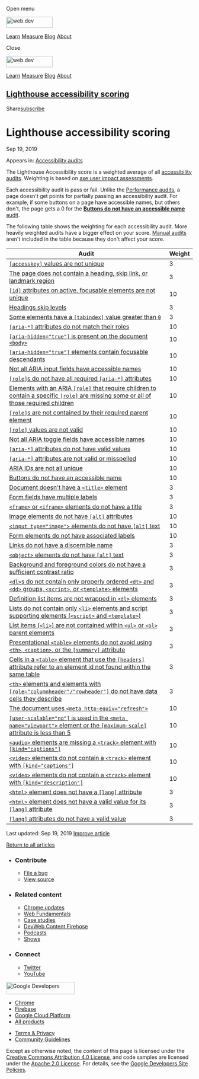 <span class="w-tooltip w-tooltip--left">Open menu</span>

<a href="/" class="gc-analytics-event header-default__logo-link"><img src="/images/lockup.svg" alt="web.dev" class="header-default__logo" width="125" height="30" /></a>

<a href="/learn/" class="gc-analytics-event header-default__link">Learn</a> <a href="/measure/" class="gc-analytics-event header-default__link">Measure</a> <a href="/blog/" class="gc-analytics-event header-default__link">Blog</a> <a href="/about/" class="gc-analytics-event header-default__link">About</a>

<span class="w-tooltip">Close</span>

<a href="/" class="gc-analytics-event"><img src="/images/lockup.svg" alt="web.dev" class="drawer-default__logo" width="125" height="30" /></a>

<a href="/learn/" class="gc-analytics-event drawer-default__link">Learn</a> <a href="/measure/" class="gc-analytics-event drawer-default__link">Measure</a> <a href="/blog/" class="gc-analytics-event drawer-default__link">Blog</a> <a href="/about/" class="gc-analytics-event drawer-default__link">About</a>

<a href="#lighthouse-accessibility-scoring" class="w-toc__header--link">Lighthouse accessibility scoring</a>
------------------------------------------------------------------------------------------------------------

Share<a href="/newsletter/" class="gc-analytics-event w-actions__fab w-actions__fab--subscribe"><span>subscribe</span></a>

Lighthouse accessibility scoring
================================

Sep 19, 2019

<span class="w-post-signpost__title">Appears in:</span> <a href="/lighthouse-accessibility" class="w-post-signpost__link">Accessibility audits</a>

The Lighthouse Accessibility score is a weighted average of all [accessibility audits](/lighthouse-accessibility). Weighting is based on [axe user impact assessments](https://github.com/dequelabs/axe-core/blob/develop/doc/rule-descriptions.md).

Each accessibility audit is pass or fail. Unlike the [Performance audits](/lighthouse-performance), a page doesn't get points for partially passing an accessibility audit. For example, if some buttons on a page have accessible names, but others don't, the page gets a 0 for the [**Buttons do not have an accessible name** audit](/button-name).

The following table shows the weighting for each accessibility audit. More heavily weighted audits have a bigger effect on your score. [Manual audits](/lighthouse-accessibility/#additional-items-to-manually-check) aren't included in the table because they don't affect your score.

<table><thead><tr class="header"><th>Audit</th><th>Weight</th></tr></thead><tbody><tr class="odd"><td><a href="/accesskeys/"><code>[accesskey]</code> values are not unique</a></td><td>3</td></tr><tr class="even"><td><a href="/bypass/">The page does not contain a heading, skip link, or landmark region</a></td><td>3</td></tr><tr class="odd"><td><a href="/duplicate-id-active/"><code>[id]</code> attributes on active, focusable elements are not unique</a></td><td>10</td></tr><tr class="even"><td><a href="/heading-order">Headings skip levels</a></td><td>3</td></tr><tr class="odd"><td><a href="/tabindex/">Some elements have a <code>[tabindex]</code> value greater than <code>0</code></a></td><td>3</td></tr><tr class="even"><td><a href="/aria-allowed-attr/"><code>[aria-*]</code> attributes do not match their roles</a></td><td>10</td></tr><tr class="odd"><td><a href="/aria-hidden-body"><code>[aria-hidden="true"]</code> is present on the document <code>&lt;body&gt;</code></a></td><td>10</td></tr><tr class="even"><td><a href="/aria-hidden-focus"><code>[aria-hidden="true"]</code> elements contain focusable descendants</a></td><td>10</td></tr><tr class="odd"><td><a href="/aria-input-field-name">Not all ARIA input fields have accessible names</a></td><td>10</td></tr><tr class="even"><td><a href="/aria-required-attr/"><code>[role]</code>s do not have all required <code>[aria-*]</code> attributes</a></td><td>10</td></tr><tr class="odd"><td><a href="/aria-required-children/">Elements with an ARIA <code>[role]</code> that require children to contain a specific <code>[role]</code> are missing some or all of those required children</a></td><td>10</td></tr><tr class="even"><td><a href="/aria-required-parent/"><code>[role]</code>s are not contained by their required parent element</a></td><td>10</td></tr><tr class="odd"><td><a href="/aria-roles/"><code>[role]</code> values are not valid</a></td><td>10</td></tr><tr class="even"><td><a href="/aria-toggle-field-name/">Not all ARIA toggle fields have accessible names</a></td><td>10</td></tr><tr class="odd"><td><a href="/aria-valid-attr-value/"><code>[aria-*]</code> attributes do not have valid values</a></td><td>10</td></tr><tr class="even"><td><a href="/aria-valid-attr/"><code>[aria-*]</code> attributes are not valid or misspelled</a></td><td>10</td></tr><tr class="odd"><td><a href="/duplicate-id-aria/">ARIA IDs are not all unique</a></td><td>10</td></tr><tr class="even"><td><a href="/button-name/">Buttons do not have an accessible name</a></td><td>10</td></tr><tr class="odd"><td><a href="/document-title/">Document doesn't have a <code>&lt;title&gt;</code> element</a></td><td>3</td></tr><tr class="even"><td><a href="/form-field-multiple-labels">Form fields have multiple labels</a></td><td>3</td></tr><tr class="odd"><td><a href="/frame-title/"><code>&lt;frame&gt;</code> or <code>&lt;iframe&gt;</code> elements do not have a title</a></td><td>3</td></tr><tr class="even"><td><a href="/image-alt/">Image elements do not have <code>[alt]</code> attributes</a></td><td>10</td></tr><tr class="odd"><td><a href="/input-image-alt/"><code>&lt;input type="image"&gt;</code> elements do not have <code>[alt]</code> text</a></td><td>10</td></tr><tr class="even"><td><a href="/label/">Form elements do not have associated labels</a></td><td>10</td></tr><tr class="odd"><td><a href="/link-name/">Links do not have a discernible name</a></td><td>3</td></tr><tr class="even"><td><a href="/object-alt/"><code>&lt;object&gt;</code> elements do not have <code>[alt]</code> text</a></td><td>3</td></tr><tr class="odd"><td><a href="/color-contrast/">Background and foreground colors do not have a sufficient contrast ratio</a></td><td>3</td></tr><tr class="even"><td><a href="/definition-list/"><code>&lt;dl&gt;</code>s do not contain only properly ordered <code>&lt;dt&gt;</code> and <code>&lt;dd&gt;</code> groups, <code>&lt;script&gt;</code>, or <code>&lt;template&gt;</code> elements</a></td><td>3</td></tr><tr class="odd"><td><a href="/dlitem/">Definition list items are not wrapped in <code>&lt;dl&gt;</code> elements</a></td><td>3</td></tr><tr class="even"><td><a href="/list/">Lists do not contain only <code>&lt;li&gt;</code> elements and script supporting elements (<code>&lt;script&gt;</code> and <code>&lt;template&gt;</code>)</a></td><td>3</td></tr><tr class="odd"><td><a href="/listitem/">List items (<code>&lt;li&gt;</code>) are not contained within <code>&lt;ul&gt;</code> or <code>&lt;ol&gt;</code> parent elements</a></td><td>3</td></tr><tr class="even"><td><a href="/layout-table/">Presentational <code>&lt;table&gt;</code> elements do not avoid using <code>&lt;th&gt;</code>, <code>&lt;caption&gt;</code>, or the <code>[summary]</code> attribute</a></td><td>3</td></tr><tr class="odd"><td><a href="/td-headers-attr/">Cells in a <code>&lt;table&gt;</code> element that use the <code>[headers]</code> attribute refer to an element id not found within the same table</a></td><td>3</td></tr><tr class="even"><td><a href="/th-has-data-cells/"><code>&lt;th&gt;</code> elements and elements with <code>[role="columnheader"/"rowheader"]</code> do not have data cells they describe</a></td><td>3</td></tr><tr class="odd"><td><a href="/meta-refresh/">The document uses <code>&lt;meta http-equiv="refresh"&gt;</code></a></td><td>10</td></tr><tr class="even"><td><a href="/meta-viewport/"><code>[user-scalable="no"]</code> is used in the <code>&lt;meta name="viewport"&gt;</code> element or the <code>[maximum-scale]</code> attribute is less than 5</a></td><td>10</td></tr><tr class="odd"><td><a href="/audio-caption/"><code>&lt;audio&gt;</code> elements are missing a <code>&lt;track&gt;</code> element with <code>[kind="captions"]</code></a></td><td>10</td></tr><tr class="even"><td><a href="/video-caption/"><code>&lt;video&gt;</code> elements do not contain a <code>&lt;track&gt;</code> element with <code>[kind="captions"]</code></a></td><td>10</td></tr><tr class="odd"><td><a href="/video-description/"><code>&lt;video&gt;</code> elements do not contain a <code>&lt;track&gt;</code> element with <code>[kind="description"]</code></a></td><td>10</td></tr><tr class="even"><td><a href="/html-has-lang/"><code>&lt;html&gt;</code> element does not have a <code>[lang]</code> attribute</a></td><td>3</td></tr><tr class="odd"><td><a href="/html-lang-valid/"><code>&lt;html&gt;</code> element does not have a valid value for its <code>[lang]</code> attribute</a></td><td>3</td></tr><tr class="even"><td><a href="/valid-lang/"><code>[lang]</code> attributes do not have a valid value</a></td><td>3</td></tr></tbody></table>

<span class="w-mr--sm">Last updated: Sep 19, 2019 </span>[Improve article](https://github.com/GoogleChrome/web.dev/blob/master/src/site/content/en/lighthouse-accessibility/accessibility-scoring/index.md)

<a href="/lighthouse-accessibility" class="gc-analytics-event w-article-navigation__link w-article-navigation__link--back w-article-navigation__link--single">Return to all articles</a>

-   ### Contribute

    -   <a href="https://github.com/GoogleChrome/web.dev/issues/new?assignees=&amp;labels=bug&amp;template=bug_report.md&amp;title=" class="w-footer__linkbox-link">File a bug</a>
    -   <a href="https://github.com/googlechrome/web.dev" class="w-footer__linkbox-link">View source</a>

-   ### Related content

    -   <a href="https://blog.chromium.org/" class="w-footer__linkbox-link">Chrome updates</a>
    -   <a href="https://developers.google.com/web/" class="w-footer__linkbox-link">Web Fundamentals</a>
    -   <a href="https://developers.google.com/web/showcase/" class="w-footer__linkbox-link">Case studies</a>
    -   <a href="https://devwebfeed.appspot.com/" class="w-footer__linkbox-link">DevWeb Content Firehose</a>
    -   <a href="/podcasts/" class="w-footer__linkbox-link">Podcasts</a>
    -   <a href="/shows/" class="w-footer__linkbox-link">Shows</a>

-   ### Connect

    -   <a href="https://www.twitter.com/ChromiumDev" class="w-footer__linkbox-link">Twitter</a>
    -   <a href="https://www.youtube.com/user/ChromeDevelopers" class="w-footer__linkbox-link">YouTube</a>

<a href="https://developers.google.com/" class="w-footer__utility-logo-link"><img src="/images/lockup-color.png" alt="Google Developers" class="w-footer__utility-logo" width="185" height="33" /></a>

-   <a href="https://developer.chrome.com/" class="w-footer__utility-link">Chrome</a>
-   <a href="https://firebase.google.com/" class="w-footer__utility-link">Firebase</a>
-   <a href="https://cloud.google.com/" class="w-footer__utility-link">Google Cloud Platform</a>
-   <a href="https://developers.google.com/products" class="w-footer__utility-link">All products</a>

<!-- -->

-   <a href="https://policies.google.com/" class="w-footer__utility-link">Terms &amp; Privacy</a>
-   <a href="/community-guidelines/" class="w-footer__utility-link">Community Guidelines</a>

Except as otherwise noted, the content of this page is licensed under the [Creative Commons Attribution 4.0 License](https://creativecommons.org/licenses/by/4.0/), and code samples are licensed under the [Apache 2.0 License](https://www.apache.org/licenses/LICENSE-2.0). For details, see the [Google Developers Site Policies](https://developers.google.com/terms/site-policies).

